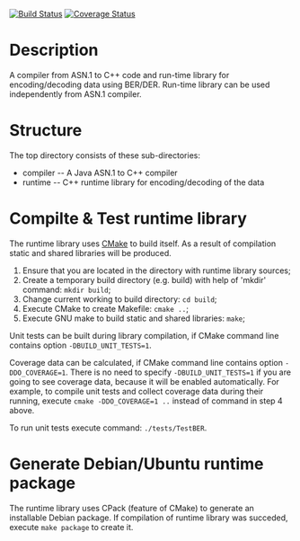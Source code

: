 [![Build Status](https://travis-ci.org/tysonite/asn1-compiler.png?branch=master)](https://travis-ci.org/tysonite/asn1-compiler)
[![Coverage Status](https://coveralls.io/repos/tysonite/asn1-compiler/badge.png?branch=master)](https://coveralls.io/r/tysonite/asn1-compiler?branch=master)

# Description

A compiler from ASN.1 to C++ code and run-time library for encoding/decoding data using BER/DER.
Run-time library can be used independently from ASN.1 compiler. 

# Structure

The top directory consists of these sub-directories:
* compiler -- A Java ASN.1 to C++ compiler
* runtime  -- C++ runtime library for encoding/decoding of the data

# Compilte & Test runtime library
The runtime library uses [CMake](http://www.cmake.org/) to build itself. As a result of compilation static and shared libraries will be produced.

1. Ensure that you are located in the directory with runtime library sources;
2. Create a temporary build directory (e.g. build) with help of 'mkdir' command: `mkdir build`;
3. Change current working to build directory: `cd build`;
4. Execute CMake to create Makefile: `cmake ..`;
5. Execute GNU make to build static and shared libraries: `make`;

Unit tests can be built during library compilation, if CMake command line contains option `-DBUILD_UNIT_TESTS=1`.

Coverage data can be calculated, if CMake command line contains option `-DDO_COVERAGE=1`. There is no need to specify `-DBUILD_UNIT_TESTS=1` if you are going to see coverage data, because it will be enabled automatically. For example, to compile unit tests and collect coverage data during their running, execute `cmake -DDO_COVERAGE=1 ..` instead of command in step 4 above.

To run unit tests execute command: `./tests/TestBER`.

# Generate Debian/Ubuntu runtime package
The runtime library uses CPack (feature of CMake) to generate an installable Debian package. If compilation of runtime library was succeded, execute `make package` to create it.
